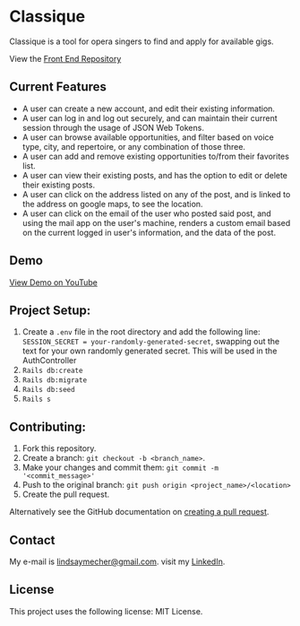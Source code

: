 # Classique 

Classique is a tool for opera singers to find and apply for available gigs.

View the [Front End Repository](https://github.com/lindsayMecher/front-classical-singer-connection)

## Current Features
- A user can create a new account, and edit their existing information.
- A user can log in and log out securely, and can maintain their current session through the usage of JSON Web Tokens.
- A user can browse available opportunities, and filter based on voice type, city, and repertoire, or any combination of those three.
- A user can add and remove existing opportunities to/from their favorites list.
- A user can view their existing posts, and has the option to edit or delete their existing posts.
- A user can click on the address listed on any of the post, and is linked to the address on google maps, to see the location.
- A user can click on the email of the user who posted said post, and using the mail app on the user's machine, renders a custom email based on the current logged in user's information, and the data of the post.

## Demo

[View Demo on YouTube](https://www.youtube.com/watch?v=qx9IKksDl0w&feature=youtu.be)

## Project Setup:
1. Create a `.env` file in the root directory and add the following line: `SESSION_SECRET = your-randomly-generated-secret`, swapping out the text for your own randomly generated secret. This will be used in the AuthController
2. `Rails db:create`
3. `Rails db:migrate`
4. `Rails db:seed`
5. `Rails s`

## Contributing:
1. Fork this repository.
2. Create a branch: `git checkout -b <branch_name>`.
3. Make your changes and commit them: `git commit -m '<commit_message>'`
4. Push to the original branch: `git push origin <project_name>/<location>`
5. Create the pull request.

Alternatively see the GitHub documentation on [creating a pull request](https://help.github.com/en/github/collaborating-with-issues-and-pull-requests/creating-a-pull-request).

## Contact
My e-mail is lindsaymecher@gmail.com. visit my [LinkedIn](https://www.linkedin.com/in/lindsaymecher/).

## License
This project uses the following license: MIT License.
